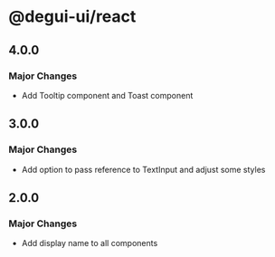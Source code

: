 # @degui-ui/react

## 4.0.0

### Major Changes

- Add Tooltip component and Toast component

## 3.0.0

### Major Changes

- Add option to pass reference to TextInput and adjust some styles

## 2.0.0

### Major Changes

- Add display name to all components
